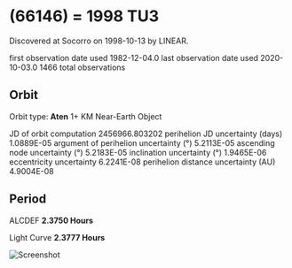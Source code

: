 # (66146) = 1998 TU3

Discovered at Socorro on 1998-10-13 by LINEAR.

first observation date used	1982-12-04.0
last observation date used	2020-10-03.0
1466 total observations

## Orbit

Orbit type: **Aten**
1+ KM Near-Earth Object

JD of orbit computation			2456966.803202
perihelion JD uncertainty (days)	1.0889E-05
argument of perihelion uncertainty (°)	5.2113E-05
ascending node uncertainty (°)		5.2183E-05
inclination uncertainty (°)		1.9465E-06
eccentricity uncertainty		6.2241E-08
perihelion distance uncertainty (AU)	4.9004E-08

## Period
ALCDEF 		    **2.3750 Hours**

Light Curve	  **2.3777 Hours**

![Screenshot](https://github.com/renefiedel/MASTER-THESIS/blob/bbd2297a37eeabc895341f0800760fc8a96c3c90/Project/Asteroids%20NEAs/New%20NEA's/1998%20TU3/Light%20curve.png)
